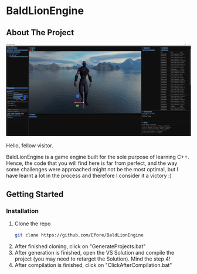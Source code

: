 # BaldLionEngine

<!-- ABOUT THE PROJECT -->
## About The Project


![Product Name Screen Shot][product-screenshot]

Hello, fellow visitor.

BaldLionEngine is a game engine built for the sole purpose of learning C++. Hence, the code that you will find here is far from perfect, and the way some challenges were approached might not be the most optimal, but I have learnt a lot in the process and therefore I consider it a victory :)

<!-- GETTING STARTED -->
## Getting Started

### Installation

1. Clone the repo
   ```sh
   git clone https://github.com/Efore/BaldLionEngine
   ```
2. After finished cloning, click on "GenerateProjects.bat"
3. After generation is finished, open the VS Solution and compile the project (you may need to retarget the Solution). Mind the step 4!
4. After compilation is finished, click on "ClickAfterCompilation.bat"


[product-screenshot]: Docs/screenshot.png
